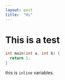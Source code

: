 ```yaml
---
layout: post
title:  "Hi"
---
```


# This is a test

```cpp
int main(int a, int b) {
  return 1;
}
```

this is `inline` variables.
